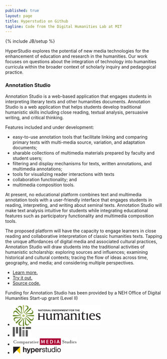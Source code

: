```yaml
---
published: true
layout: page
title: Hyperstudio on Github
tagline: Code from the Digital Humanities Lab at MIT
---
```


{% include JB/setup %}

HyperStudio explores the potential of new media technologies for the enhancement of education and research in the humanities. Our work focuses on questions about the integration of technology into humanities curricula within the broader context of scholarly inquiry and pedagogical practice.

### Annotation Studio
Annotation Studio is a web-based application that engages students in interpreting literary texts and other humanities documents. Annotation Studio is a web application that helps students develop traditional humanistic skills including close reading, textual analysis, persuasive writing, and critical thinking.

Features included and under development: 
- easy-to-use annotation tools that facilitate linking and comparing primary texts with multi-media source, variation, and adaptation documents; 
- sharable collections of multimedia materials prepared by faculty and student users; 
- filtering and display mechanisms for texts, written annotations, and multimedia annotations; 
- tools for visualizing reader interactions with texts
- collaboration functionality; and 
- multimedia composition tools.

At present, no educational platform combines text and multimedia annotation tools with a user-friendly interface that engages students in reading, interpreting, and writing about seminal texts. Annotation Studio will make text analysis intuitive for students while integrating educational features such as participatory functionality and multimedia composition tools.

The proposed platform will have the capacity to engage learners in close reading and collaborative interpretation of classic humanities texts. Tapping the unique affordances of digital media and associated cultural practices, Annotation Studio will draw students into the traditional activities of humanistic scholarship: exploring sources and influences; examining historical and cultural contexts; tracing the flow of ideas across time, geography, and media; and considering multiple perspectives.

- [Learn more.](http://www.annotationstudio.org/)
- [Try it out.](http://app.annotationstudio.org/)
- [Source code.](http://github.com/hyperstudio/)

Funding for Annotation Studio has been provided by a NEH Office of Digital Humanities Start-up grant (Level II)

<div id="logos">
<ul>
	<li><a href="http://www.neh.gov/divisions/odh" target="_blank"><img src="assets/images/neh_at_logo.png"></a></li>
	<li><a href="http://web.mit.edu" target="_blank"><img src="/assets/images/logo_mit.png"></a></li>
	<li><a href="http://cms.mit.edu" target="_blank"><img src="/assets/images/logo_cms.png"></a></li>
	<li><a href="http://hyperstudio.mit.edu" target="_blank"><img src="/assets/images/logo_hyperstudio.png" ></a></li>
	</ul>
</div>